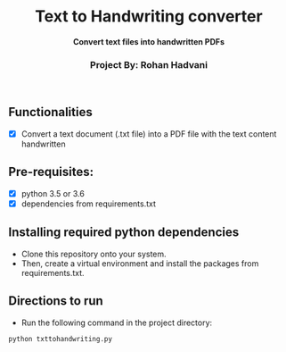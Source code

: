 <p align="center">
	<h1 align="center"> Text to Handwriting converter </h1>
	<h4 align="center"> Convert text files into handwritten PDFs </h4>
	
<h3 align="center"> Project By: Rohan Hadvani </h3>
	
</p>
<br>

## Functionalities
- [X] Convert a text document (.txt file) into a PDF file with the text content handwritten

## Pre-requisites:
- [X] python 3.5 or 3.6
- [X] dependencies from requirements.txt

## Installing required python dependencies
- Clone this repository onto your system. 
- Then, create a virtual environment and install the packages from requirements.txt.

## Directions to run
- Run the following command in the project directory:
```
python txttohandwriting.py
```


